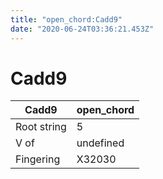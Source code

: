 ```yaml
---
title: "open_chord:Cadd9"
date: "2020-06-24T03:36:21.453Z"
---
```


# Cadd9
Cadd9 | open_chord
--- | ---
Root string | 5
V of | undefined
Fingering | X32030
